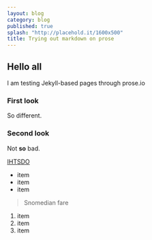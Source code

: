 ```yaml
---
layout: blog
category: blog
published: true
splash: "http://placehold.it/1600x500"
title: Trying out markdown on prose
---
```


## Hello all
I am testing Jekyll-based pages through prose.io

### First look
So different.
### Second look
Not **so** bad.

[IHTSDO](www.ihtsdo.org "The IHTSDO site")

- item
- item
- item

> Snomedian fare
1. item
2. item
3. item




